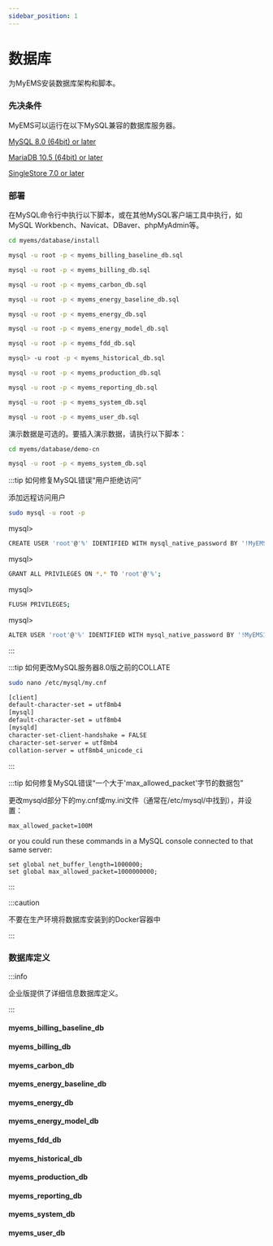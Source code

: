 ```yaml
---
sidebar_position: 1
---
```


# 数据库

为MyEMS安装数据库架构和脚本。

### 先决条件

MyEMS可以运行在以下MySQL兼容的数据库服务器。

[MySQL 8.0 (64bit) or later](https://www.mysql.com/)

[MariaDB 10.5 (64bit) or later](https://mariadb.org/)

[SingleStore 7.0 or later](https://www.singlestore.com/)


### 部署

在MySQL命令行中执行以下脚本，或在其他MySQL客户端工具中执行，如MySQL Workbench、Navicat、DBaver、phpMyAdmin等。

```bash
cd myems/database/install
```
```bash
mysql -u root -p < myems_billing_baseline_db.sql
```
```bash
mysql -u root -p < myems_billing_db.sql
```
```bash
mysql -u root -p < myems_carbon_db.sql
```
```bash
mysql -u root -p < myems_energy_baseline_db.sql
```
```bash
mysql -u root -p < myems_energy_db.sql
```
```bash
mysql -u root -p < myems_energy_model_db.sql
```
```bash
mysql -u root -p < myems_fdd_db.sql
```
```bash
mysql> -u root -p < myems_historical_db.sql
```
```bash
mysql -u root -p < myems_production_db.sql
```
```bash
mysql -u root -p < myems_reporting_db.sql
```
```bash
mysql -u root -p < myems_system_db.sql
```
```bash
mysql -u root -p < myems_user_db.sql
```

演示数据是可选的。要插入演示数据，请执行以下脚本：

```bash
cd myems/database/demo-cn
```
```bash
mysql -u root -p < myems_system_db.sql
```
:::tip 如何修复MySQL错误“用户拒绝访问”

添加远程访问用户

```bash
sudo mysql -u root -p
```

mysql>
```bash
CREATE USER 'root'@'%' IDENTIFIED WITH mysql_native_password BY '!MyEMS1';
```
mysql>
```bash
GRANT ALL PRIVILEGES ON *.* TO 'root'@'%';
```
mysql>
```bash
FLUSH PRIVILEGES;
```
mysql>
```bash
ALTER USER 'root'@'%' IDENTIFIED WITH mysql_native_password BY '!MyEMS1';
```

:::

:::tip 如何更改MySQL服务器8.0版之前的COLLATE

```bash
sudo nano /etc/mysql/my.cnf
```

```bash
[client]
default-character-set = utf8mb4
[mysql]
default-character-set = utf8mb4
[mysqld]
character-set-client-handshake = FALSE
character-set-server = utf8mb4
collation-server = utf8mb4_unicode_ci
```
:::

:::tip 如何修复MySQL错误“一个大于'max_allowed_packet'字节的数据包”

更改mysqld部分下的my.cnf或my.ini文件（通常在/etc/mysql/中找到），并设置：

```
max_allowed_packet=100M
```
or you could run these commands in a MySQL console connected to that same server:
```
set global net_buffer_length=1000000;
set global max_allowed_packet=1000000000;
```

:::

:::caution

不要在生产环境将数据库安装到的Docker容器中

:::

### 数据库定义

:::info

企业版提供了详细信息数据库定义。

:::

#### myems_billing_baseline_db

#### myems_billing_db

#### myems_carbon_db

#### myems_energy_baseline_db

#### myems_energy_db

#### myems_energy_model_db

#### myems_fdd_db

#### myems_historical_db

#### myems_production_db

#### myems_reporting_db

#### myems_system_db

#### myems_user_db
